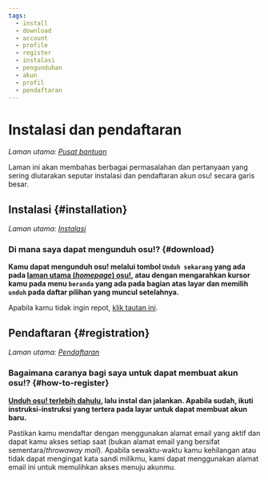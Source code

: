 ```yaml
---
tags:
  - install
  - download
  - account
  - profile
  - register
  - instalasi
  - pengunduhan
  - akun
  - profil
  - pendaftaran
---
```


# Instalasi dan pendaftaran

*Laman utama: [Pusat bantuan](/wiki/Help_centre)*

Laman ini akan membahas berbagai permasalahan dan pertanyaan yang sering diutarakan seputar instalasi dan pendaftaran akun osu! secara garis besar.

## Instalasi {#installation}

*Laman utama: [Instalasi](/wiki/Client/Installation)*

### Di mana saya dapat mengunduh osu!? {#download}

**Kamu dapat mengunduh osu! melalui tombol `Unduh sekarang` yang ada pada [laman utama (*homepage*) osu!](https://osu.ppy.sh/home), atau dengan mengarahkan kursor kamu pada menu `beranda` yang ada pada bagian atas layar dan memilih `unduh` pada daftar pilihan yang muncul setelahnya.**

Apabila kamu tidak ingin repot, [klik tautan ini](https://osu.ppy.sh/home/download).

## Pendaftaran {#registration}

*Laman utama: [Pendaftaran](/wiki/Registration)*

### Bagaimana caranya bagi saya untuk dapat membuat akun osu!?  {#how-to-register}

**[Unduh osu! terlebih dahulu](https://osu.ppy.sh/home/download), lalu instal dan jalankan. Apabila sudah, ikuti instruksi-instruksi yang tertera pada layar untuk dapat membuat akun baru.**

Pastikan kamu mendaftar dengan menggunakan alamat email yang aktif dan dapat kamu akses setiap saat (bukan alamat email yang bersifat sementara/*throwaway mail*). Apabila sewaktu-waktu kamu kehilangan atau tidak dapat mengingat kata sandi milikmu, kami dapat menggunakan alamat email ini untuk memulihkan akses menuju akunmu.

